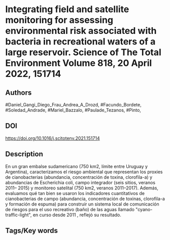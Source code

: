 # Integrating field and satellite monitoring for assessing environmental risk associated with bacteria in recreational waters of a large reservoir. Science of The Total Environment Volume 818, 20 April 2022, 151714 
## Authors
#Daniel_Gangi_Diego_Frau_Andrea_A_Drozd, #Facundo_Bordete, #Soledad_Andrade, #Mariel_Bazzalo, #Paulade_Tezanos, #Pinto, 
## DOI
 https://doi.org/10.1016/j.scitotenv.2021.151714
## Description
En un gran embalse sudamericano (750 km2, límite entre Uruguay y Argentina), caracterizamos el riesgo ambiental que representan los proxies de cianobacterias (abundancia, concentración de toxina, clorofila-a) y abundancias de Escherichia coli, campo integrador (seis sitios, veranos 2011– 2015) y monitoreo satelital (750 km2, veranos 2011–2017). Además, evaluamos qué tan bien se usaron los indicadores cuantitativos de cianobacterias de campo (abundancia, concentración de toxinas, clorofila-a y formación de espuma) para construir un sistema local de comunicación de riesgos para el uso recreativo (baño) de las aguas llamado "cyano-traffic-light", en curso desde 2011 , reflejó su resultado.
## Tags/Key words
